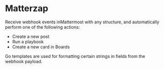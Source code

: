 # Matterzap

Receive webhook events inMattermost with any structure, and automatically perform one of the following actions:

- Create a new post
- Run a playbook
- Create a new card in Boards

Go templates are used for formatting certain strings in fields from the webhook payload.
